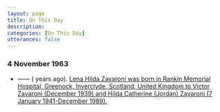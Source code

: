 ```yaml
---
layout: page
title: On This Day
description:
categories: [On This Day]
utterances: false
---
```


### 4 November 1963
* —— (<span id="age1"></span> years ago). [Lena Hilda Zavaroni was born in Rankin Memorial Hospital, Greenock, Inverclyde, Scotland, United Kingdom to Victor Zavaroni (December 1939) and Hilda Catherine (Jordan) Zavaroni (7 January 1941-December 1989).](/biography/lena-zavaroni)

<!-- Script for calculating number of years ago -->
<script>
var dob = '19631104';
var year = Number(dob.substr(0, 4));
var month = Number(dob.substr(4, 2)) - 1;
var day = Number(dob.substr(6, 2));
var today = new Date();
var age1 = today.getFullYear() - year;
if (today.getMonth() < month || (today.getMonth() == month && today.getDate() < day)) {
age1--;
}
document.getElementById("age1").innerHTML=age1;
</script>

